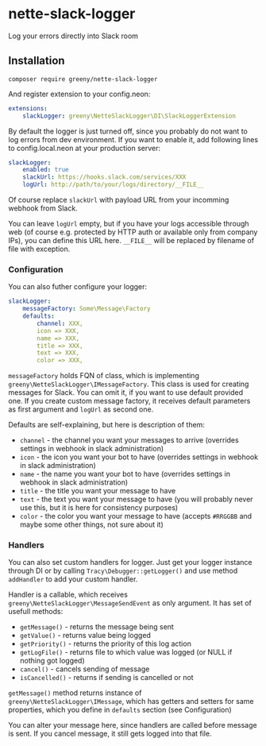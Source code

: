 # nette-slack-logger
Log your errors directly into Slack room

## Installation

`composer require greeny/nette-slack-logger`

And register extension to your config.neon:

```yaml
extensions:
	slackLogger: greeny\NetteSlackLogger\DI\SlackLoggerExtension
```

By default the logger is just turned off, since you probably do not want to log errors from dev environment.
If you want to enable it, add following lines to config.local.neon at your production server:

```yaml
slackLogger:
	enabled: true
	slackUrl: https://hooks.slack.com/services/XXX
	logUrl: http://path/to/your/logs/directory/__FILE__
```

Of course replace `slackUrl` with payload URL from your incomming webhook from Slack.

You can leave `logUrl` empty, but if you have your logs accessible through web (of course e.g. protected by HTTP auth or available only from company IPs),
you can define this URL here. `__FILE__` will be replaced by filename of file with exception.

### Configuration

You can also futher configure your logger:

```yaml
slackLogger:
	messageFactory: Some\Message\Factory
	defaults:
		channel: XXX,
        icon => XXX,
        name => XXX,
        title => XXX,
        text => XXX,
        color => XXX,
```

`messageFactory` holds FQN of class, which is implementing `greeny\NetteSlackLogger\IMessageFactory`. This class is used for creating messages for Slack.
You can omit it, if you want to use default provided one. If you create custom message factory, it receives default parameters as first argument and `logUrl` as second one.

Defaults are self-explaining, but here is description of them:

- `channel` - the channel you want your messages to arrive (overrides settings in webhook in slack administration)
- `icon` - the icon you want your bot to have (overrides settings in webhook in slack administration)
- `name` - the name you want your bot to have (overrides settings in webhook in slack administration)
- `title` - the title you want your message to have
- `text` - the text you want your message to have (you will probably never use this, but it is here for consistency purposes)
- `color` - the color you want your message to have (accepts `#RRGGBB` and maybe some other things, not sure about it)

### Handlers

You can also set custom handlers for logger. Just get your logger instance through DI or by calling `Tracy\Debugger::getLogger()` and use method `addHandler` to add your custom handler.

Handler is a callable, which receives `greeny\NetteSlackLogger\MessageSendEvent` as only argument. It has set of usefull methods:

- `getMessage()` - returns the message being sent
- `getValue()` - returns value being logged
- `getPriority()` - returns the priority of this log action
- `getLogFile()` - returns file to which value was logged (or NULL if nothing got logged)
- `cancel()` - cancels sending of message
- `isCancelled()` - returns if sending is cancelled or not

`getMessage()` method returns instance of `greeny\NetteSlackLogger\IMessage`, which has getters and setters for same properties, which you define in `defaults` section (see Configuration)

You can alter your message here, since handlers are called before message is sent. If you cancel message, it still gets logged into that file.
